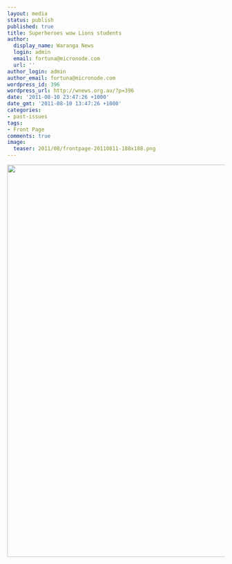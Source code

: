 ```yaml
---
layout: media
status: publish
published: true
title: Superheroes wow Lions students
author:
  display_name: Waranga News
  login: admin
  email: fortuna@micronode.com
  url: ''
author_login: admin
author_email: fortuna@micronode.com
wordpress_id: 396
wordpress_url: http://wnews.org.au/?p=396
date: '2011-08-10 23:47:26 +1000'
date_gmt: '2011-08-10 13:47:26 +1000'
categories:
- past-issues
tags:
- Front Page
comments: true
image:
  teaser: 2011/08/frontpage-20110811-188x188.png
---
```


<a href="{{ site.url }}/images/2011/08/frontpage-20110811.pdf"><img class="alignnone size-full wp-image-395" title="Front Page - 11 August 2011" src="{{ site.url }}/images/2011/08/frontpage-20110811.png" alt="" width="624" height="907" /></a>
